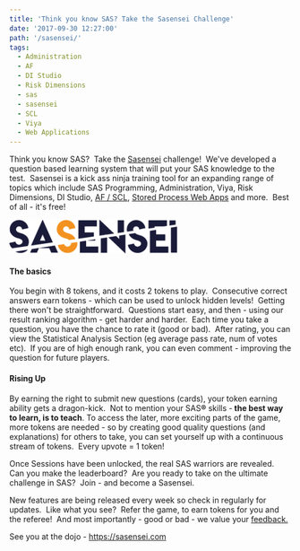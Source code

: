 ```yaml
---
title: 'Think you know SAS? Take the Sasensei Challenge'
date: '2017-09-30 12:27:00'
path: '/sasensei/'
tags:
  - Administration
  - AF
  - DI Studio
  - Risk Dimensions
  - sas
  - sasensei
  - SCL
  - Viya
  - Web Applications
---
```


Think you know SAS?  Take the <a href="https://sasensei.com">Sasensei</a> challenge!  We've developed a question based learning system that will put your SAS knowledge to the test.  Sasensei is a kick ass ninja training tool for an expanding range of topics which include SAS Programming, Administration, Viya, Risk Dimensions, DI Studio, <a href="https://www.linkedin.com/pulse/easy-af-scl-modernisation-html5-sas-allan-bowe/">AF / SCL</a>, [Stored Process Web Apps](/building-web-apps-with-sas) and more.  Best of all - it's free!

<a href="https://sasensei.com"><img class="aligncenter wp-image-239 size-medium" src="../images/SASENSEI-LOGO-V02-300x61.png" alt="sasensei" width="300" height="61" /></a>

<h4>The basics</h4>
You begin with 8 tokens, and it costs 2 tokens to play.  Consecutive correct answers earn tokens - which can be used to unlock hidden levels!  Getting there won't be straightforward.  Questions start easy, and then - using our result ranking algorithm - get harder and harder.  Each time you take a question, you have the chance to rate it (good or bad).  After rating, you can view the Statistical Analysis Section (eg average pass rate, num of votes etc).  If you are of high enough rank, you can even comment - improving the question for future players.
<h4>Rising Up</h4>
By earning the right to submit new questions (cards), your token earning ability gets a dragon-kick.  Not to mention your SAS<b>®</b> skills -<b> the best way to learn, is to teach</b>. To access the later, more exciting parts of the game, more tokens are needed - so by creating good quality questions (and explanations) for others to take, you can set yourself up with a continuous stream of tokens.  Every upvote = 1 token!

Once Sessions have been unlocked, the real SAS warriors are revealed.  Can you make the leaderboard?  Are you ready to take on the ultimate challenge in SAS?  Join - and become a Sasensei.

New features are being released every week so check in regularly for updates.  Like what you see?  Refer the game, to earn tokens for you and the referee!  And most importantly - good or bad - we value your <a href="https://sasensei.com/user_profile#contact">feedback.</a>

See you at the dojo - <a href="https://sasensei.com">https://sasensei.com</a>
